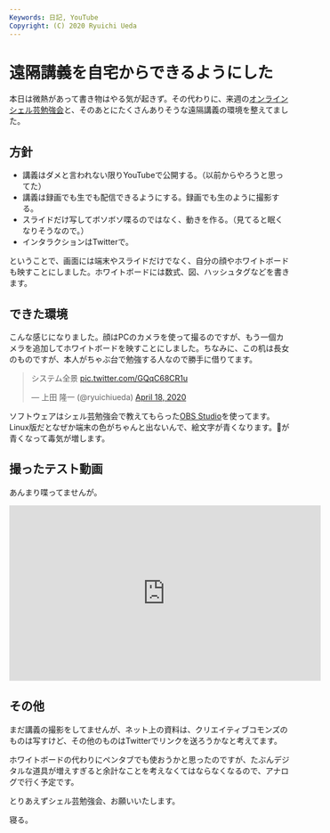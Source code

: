 ```yaml
---
Keywords: 日記, YouTube
Copyright: (C) 2020 Ryuichi Ueda
---
```


# 遠隔講義を自宅からできるようにした

本日は微熱があって書き物はやる気が起きず。その代わりに、来週の[オンラインシェル芸勉強会](https://usptomo.doorkeeper.jp/events/105936)と、そのあとにたくさんありそうな遠隔講義の環境を整えてました。

## 方針

* 講義はダメと言われない限りYouTubeで公開する。（以前からやろうと思ってた）
* 講義は録画でも生でも配信できるようにする。録画でも生のように撮影する。
* スライドだけ写してボソボソ喋るのではなく、動きを作る。（見てると眠くなりそうなので。）
* インタラクションはTwitterで。

ということで、画面には端末やスライドだけでなく、自分の顔やホワイトボードも映すことにしました。ホワイトボードには数式、図、ハッシュタグなどを書きます。

## できた環境

こんな感じになりました。顔はPCのカメラを使って撮るのですが、もう一個カメラを追加してホワイトボードを映すことにしました。ちなみに、この机は長女のものですが、本人がちゃぶ台で勉強する人なので勝手に借りてます。

<blockquote class="twitter-tweet"><p lang="ja" dir="ltr">システム全景 <a href="https://t.co/GQqC68CR1u">pic.twitter.com/GQqC68CR1u</a></p>&mdash; 上田 隆一 (@ryuichiueda) <a href="https://twitter.com/ryuichiueda/status/1251401586309361664?ref_src=twsrc%5Etfw">April 18, 2020</a></blockquote> <script async src="https://platform.twitter.com/widgets.js" charset="utf-8"></script>

ソフトウェアはシェル芸勉強会で教えてもらった[OBS Studio](https://obsproject.com/ja)を使ってます。Linux版だとなぜか端末の色がちゃんと出ないんで、絵文字が青くなります。💩が青くなって毒気が増します。


## 撮ったテスト動画

あんまり喋ってませんが。

<iframe width="560" height="315" src="https://www.youtube.com/embed/jh3fnsFvpzI" frameborder="0" allow="accelerometer; autoplay; encrypted-media; gyroscope; picture-in-picture" allowfullscreen></iframe>

## その他

まだ講義の撮影をしてませんが、ネット上の資料は、クリエイティブコモンズのものは写すけど、その他のものはTwitterでリンクを送ろうかなと考えてます。

ホワイトボードの代わりにペンタブでも使おうかと思ったのですが、たぶんデジタルな道具が増えすぎると余計なことを考えなくてはならなくなるので、アナログで行く予定です。


とりあえずシェル芸勉強会、お願いいたします。

寝る。
